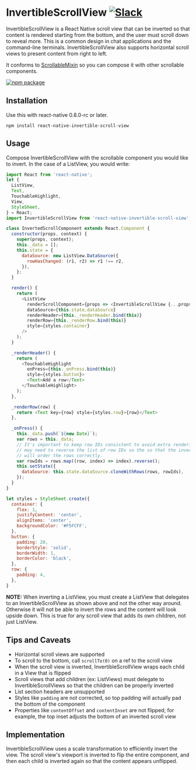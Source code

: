 # InvertibleScrollView [![Slack](http://slack.exponentjs.com/badge.svg)](http://slack.exponentjs.com)

InvertibleScrollView is a React Native scroll view that can be inverted so that content is rendered starting from the bottom, and the user must scroll down to reveal more. This is a common design in chat applications and the command-line terminals. InvertibleScrollView also supports horizontal scroll views to present content from right to left.

It conforms to [ScrollableMixin](https://github.com/exponentjs/react-native-scrollable-mixin) so you can compose it with other scrollable components.

[![npm package](https://nodei.co/npm/react-native-invertible-scroll-view.png?downloads=true&downloadRank=true&stars=true)](https://nodei.co/npm/react-native-invertible-scroll-view/)

## Installation
Use this with react-native 0.8.0-rc or later.

```
npm install react-native-invertible-scroll-view
```

## Usage

Compose InvertibleScrollView with the scrollable component you would like to invert. In the case of a ListView, you would write:

```js
import React from 'react-native';
let {
  ListView,
  Text,
  TouchableHighlight,
  View,
  StyleSheet,
} = React;
import InvertibleScrollView from 'react-native-invertible-scroll-view';

class InvertedScrollComponent extends React.Component {
  constructor(props, context) {
    super(props, context);
    this._data = [];
    this.state = {
      dataSource: new ListView.DataSource({
        rowHasChanged: (r1, r2) => r1 !== r2,
      }),
    };
  }

  render() {
    return (
      <ListView
        renderScrollComponent={props => <InvertibleScrollView {...props} inverted />}
        dataSource={this.state.dataSource}
        renderHeader={this._renderHeader.bind(this)}
        renderRow={this._renderRow.bind(this)}
        style={styles.container}
      />
    );
  }

  _renderHeader() {
    return (
      <TouchableHighlight
        onPress={this._onPress.bind(this)}
        style={styles.button}>
        <Text>Add a row</Text>
      </TouchableHighlight>
    );
  },

  _renderRow(row) {
    return <Text key={row} style={styles.row}>{row}</Text>
  },

  _onPress() {
    this._data.push(`${new Date}`);
    var rows = this._data;
    // It's important to keep row IDs consistent to avoid extra rendering. You
    // may need to reverse the list of row IDs so the so that the inversion
    // will order the rows correctly.
    var rowIds = rows.map((row, index) => index).reverse();
    this.setState({
      dataSource: this.state.dataSource.cloneWithRows(rows, rowIds),
    });
  }
}

let styles = StyleSheet.create({
  container: {
    flex: 1,
    justifyContent: 'center',
    alignItems: 'center',
    backgroundColor: '#F5FCFF',
  },
  button: {
    padding: 20,
    borderStyle: 'solid',
    borderWidth: 1,
    borderColor: 'black',
  },
  row: {
    padding: 4,
  },
}
```

**NOTE:** When inverting a ListView, you must create a ListView that delegates to an InvertibleScrollView as shown above and not the other way around. Otherwise it will not be able to invert the rows and the content will look upside down. This is true for any scroll view that adds its own children, not just ListView.

## Tips and Caveats

- Horizontal scroll views are supported
- To scroll to the bottom, call `scrollTo(0)` on a ref to the scroll view
- When the scroll view is inverted, InvertibleScrollView wraps each child in a View that is flipped
- Scroll views that add children (ex: ListViews) must delegate to InvertibleScrollViews so that the children can be properly inverted
- List section headers are unsupported
- Styles like `padding` are not corrected, so top padding will actually pad the bottom of the component
- Properties like `contentOffset` and `contentInset` are not flipped; for example, the top inset adjusts the bottom of an inverted scroll view

## Implementation

InvertibleScrollView uses a scale transformation to efficiently invert the view. The scroll view's viewport is inverted to flip the entire component, and then each child is inverted again so that the content appears unflipped.
